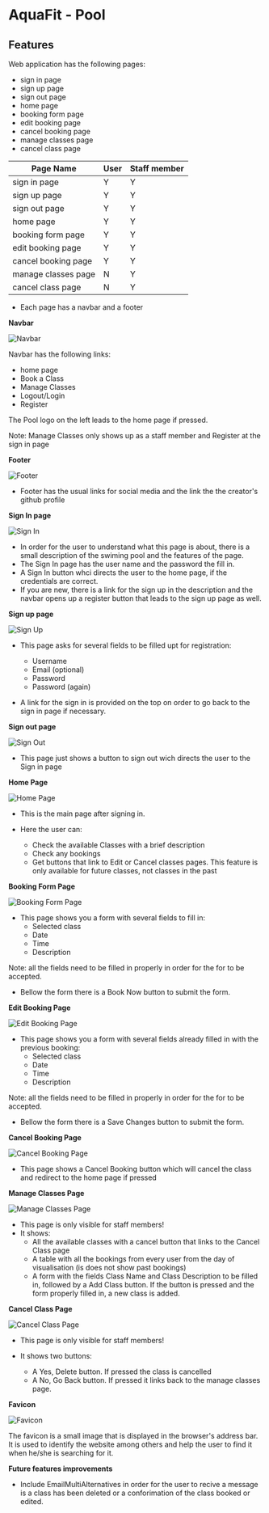 # AquaFit - Pool

## Features

Web application has the following pages:
- sign in page
- sign up page
- sign out page
- home page
- booking form page
- edit booking page
- cancel booking page
- manage classes page
- cancel class page


| Page Name     | User  | Staff member    |
| ------------- | ------------- | ------------- | 
| sign in page                  | Y | Y |
| sign up page                  | Y | Y | 
| sign out page                 | Y | Y |
| home page                     | Y | Y |
| booking form page             | Y | Y |
| edit booking page             | Y | Y |
| cancel booking page           | Y | Y | 
| manage classes page           | N | Y |
| cancel class page             | N | Y | 


- Each page has a navbar and a footer

**Navbar**

![Navbar](documentation/features/navbar/navbar.png)

Navbar has the following links:
- home page
- Book a Class
- Manage Classes
- Logout/Login
- Register

The Pool logo on the left leads to the home page if pressed.

Note: Manage Classes only shows up as a staff member and Register at the sign in page

**Footer**

![Footer](documentation/features/footer/footer.png)

- Footer has the usual links for social media and the link the the creator's github profile


**Sign In page**

![Sign In](documentation/features/sign_in/Sign_In.png)

- In order for the user to understand what this page is about, there is a small description of the swiming pool and the features of the page.
- The Sign In page has the user name and the password the fill in.
- A Sign In button whci directs the user to the home page, if the credentials are correct.
- If you are new, there is a link for the sign up in the description
and the navbar opens up a register button that leads to the sign up page as well.

**Sign up page**

![Sign Up](documentation/features/sign_up/sign_up.png)

- This page asks for several fields to be filled upt for registration:
  - Username
  - Email (optional)
  - Password 
  - Password (again)

- A link for the sign in is provided on the top on order to go back to the sign in page if necessary.

**Sign out page**

![Sign Out](documentation/features/sign_out/sign_out.png)

- This page just shows a button to sign out wich directs the user to the Sign in page

**Home Page**

![Home Page](documentation/features/home_page/home_page.png)

- This is the main page after signing in. 
- Here the user can:

  - Check the available Classes with a brief description
  - Check any bookings
  - Get buttons that link to Edit or Cancel classes pages. This feature is only available for future classes, not classes in the past


**Booking Form Page**

![Booking Form Page](documentation/features/booking_form/booking_form.png)

- This page shows you a form with several fields to fill in:
  - Selected class
  - Date
  - Time
  - Description

Note: all the fields need to be filled in properly in order for the for to be accepted.

 - Bellow the form there is a Book Now button to submit the form.

 **Edit Booking Page**

![Edit Booking Page](documentation/features/edit_booking/edit_booking.png)

- This page shows you a form with several fields already filled in with the previous booking:
  - Selected class
  - Date
  - Time
  - Description

Note: all the fields need to be filled in properly in order for the for to be accepted.

 - Bellow the form there is a Save Changes button to submit the form.

 **Cancel Booking Page**

![Cancel Booking Page](documentation/features/cancel_booking/cancel_booking.png)

- This page shows a Cancel Booking button which will cancel the class and redirect to the home page if pressed

 **Manage Classes Page**

![Manage Classes Page](documentation/features/manage_classes/manage_clases.png)

- This page is only visible for staff members!
- It shows:
  - All the available classes with a cancel button that links to the Cancel Class page
  - A table with all the bookings from every user from the day of visualisation (is does not show past bookings)
  - A form with the fields Class Name and Class Description to be filled in, followed by a Add Class button. If the button is pressed and the form properly filled in, a new class is added.

 **Cancel Class Page**

![Cancel Class Page](documentation/features/cancel_class/cancel_class.png)

- This page is only visible for staff members!

- It shows two buttons:
  - A Yes, Delete button. If pressed the class is cancelled
  - A No, Go Back button. If pressed it links back to the manage classes page.

**Favicon**

  ![Favicon](documentation/features/favicon/favicon.png)

  The favicon is a small image that is displayed in the browser's address bar. It is used to identify the website among others and help the user to find it when he/she is searching for it.

**Future features improvements**

 - Include EmailMultiAlternatives in order for the user to recive a message is a class has been deleted or a conforimation of the class booked or edited.






